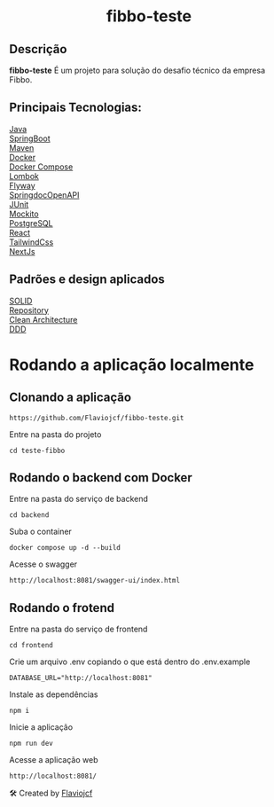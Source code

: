 <h1 align="center">fibbo-teste</h1>

## Descrição
**fibbo-teste** É um projeto para solução do desafio técnico da empresa Fibbo.


## Principais Tecnologias:
[Java](https://www.oracle.com/java/technologies/downloads/?er=221886)  
[SpringBoot](https://spring.io/projects/spring-boot)  
[Maven](https://maven.apache.org/)  
[Docker](https://www.docker.com/)  
[Docker Compose](https://docs.docker.com/compose/)  
[Lombok](https://projectlombok.org/)  
[Flyway](https://flywaydb.org/)  
[SpringdocOpenAPI](https://springdoc.org/)  
[JUnit](https://junit.org/junit5/)  
[Mockito](https://site.mockito.org/)  
[PostgreSQL](https://www.postgresql.org/)  
[React](https://react.dev/)  
[TailwindCss](https://tailwindcss.com/)  
[NextJs](https://nextjs.org/)  

## Padrões e design aplicados
[SOLID](https://www.freecodecamp.org/news/solid-principles-explained-in-plain-english/)  
[Repository](https://medium.com/@pererikbergman/repository-design-pattern-e28c0f3e4a30)        
[Clean Architecture](https://medium.com/luizalabs/descomplicando-a-clean-architecture-cf4dfc4a1ac6)  
[DDD](https://fullcycle.com.br/domain-driven-design/)

# Rodando a aplicação localmente

## Clonando a aplicação

``` 
https://github.com/Flaviojcf/fibbo-teste.git
```

Entre na pasta do projeto

``` 
cd teste-fibbo
```

## Rodando o backend com Docker

Entre na pasta do serviço de backend

``` 
cd backend
```
Suba o container  

``` 
docker compose up -d --build
```
Acesse o swagger
``` 
http://localhost:8081/swagger-ui/index.html
```

## Rodando o frotend

Entre na pasta do serviço de frontend
``` 
cd frontend
```

Crie um arquivo .env copiando o que está dentro do .env.example
``` 
DATABASE_URL="http://localhost:8081"
``` 

Instale as dependências
``` 
npm i
```
Inicie a aplicação
``` 
npm run dev
```
Acesse a aplicação web
``` 
http://localhost:8081/
```

🛠️ Created by [Flaviojcf](https://github.com/Flaviojcf)
